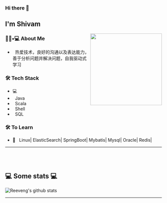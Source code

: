 ### Hi there 👋<h2> I'm Shivam</h2>

<img align='right' src="https://media.giphy.com/media/M9gbBd9nbDrOTu1Mqx/giphy.gif" width="230">

<h3> 👨🏻•💻 About Me </h3>



-  &nbsp; 热爱技术，良好的沟通以及表达能力，善于分析问题并解决问题，自我驱动式学习



<h3>🛠 Tech Stack</h3>



- 💻 &nbsp;  
- &nbsp;  Java
- &nbsp;  Scala
- &nbsp;  Shell
- &nbsp;  SQL



<h3>🛠 To Learn</h3>

- 🔧 &nbsp; Linux| ElasticSearch| SpringBoot| Mybatis| Mysql| Oracle| Redis|

<hr>


</br></br>
<h2>💻 Some stats 💻</h2>

![Reeveng's github stats](https://github-readme-stats.vercel.app/api?username=reeveng&show_icons=true&title_color=fff&icon_color=79ff97&text_color=9f9f9f&bg_color=151515)

---
